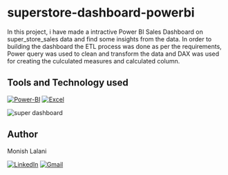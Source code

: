 # superstore-dashboard-powerbi

In this project, i have made a intractive Power BI Sales Dashboard on super_store_sales data and find some insights from the data. In order to building the dashboard the ETL process was done as per the requirements, Power query was used to clean and transform the data and DAX was used for creating the culculated measures and calculated column.

## Tools and Technology used

<a href="https://powerbi.microsoft.com/en-au/" rel="nofollow"><img alt="Power-BI" src="https://img.shields.io/badge/PowerBI-F2C811?style=for-the-badge&logo=Power%20BI&logoColor=white" data-canonical-src="https://img.shields.io/badge/PowerBI-F2C811?style=for-the-badge&logo=Power%20BI&logoColor=white"/></a>
<a href="https://www.microsoft.com/en/microsoft-365/excel" rel="nofollow"><img alt="Excel" src="https://img.shields.io/badge/Microsoft_Excel-217346?style=for-the-badge&logo=microsoft-excel&logoColor=white" data-canonical-src="https://img.shields.io/badge/Microsoft_Excel-217346?style=for-the-badge&logo=microsoft-excel&logoColor=white"/></a>


![super dashboard](https://user-images.githubusercontent.com/84577478/220322867-72fd65d1-10fd-4403-868c-227a40bb689b.jpg)



## Author

Monish Lalani

[![LinkedIn](https://img.shields.io/badge/LinkedIn-0077B5?style=for-the-badge&logo=linkedin&logoColor=white)](https://www.linkedin.com/in/monish-lalani/) 
[![Gmail](https://img.shields.io/badge/Gmail-D14836?style=for-the-badge&logo=gmail&logoColor=white)](mailto:monishlalani12@gmail.com)  
